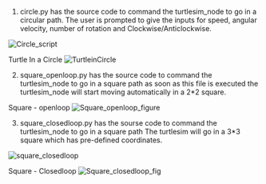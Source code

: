 1. circle.py has the source code to command the turtlesim_node to go in a circular path.
The user is prompted to give the inputs for speed, angular velocity, number of rotation and Clockwise/Anticlockwise.

![Circle_script](https://user-images.githubusercontent.com/78004516/105803240-0716b480-5f6b-11eb-99b8-6f0601afb43a.png)

Turtle In a Circle
![TurtleinCircle](https://user-images.githubusercontent.com/78004516/106072728-b0c68480-60d6-11eb-82da-15e8c54ba465.png)


2. square_openloop.py has the source code to command the turtlesim_node to go in a square path
as soon as this file is executed the turtlesim_node will start moving automatically in a 2*2 square.

Square - openloop
![Square_openloop_figure](https://user-images.githubusercontent.com/78004516/106073588-5a5a4580-60d8-11eb-89bb-e862f98440a2.png)


3. square_closedloop.py has the sourse code to command the turtlesim_node to go in a square path
The turtlesim will go in a 3*3 square which has pre-defined coordinates.

![square_closedloop](https://user-images.githubusercontent.com/78004516/105803392-64126a80-5f6b-11eb-9dc7-546699348209.png)

Square - Closedloop
![Square_closedloop_fig](https://user-images.githubusercontent.com/78004516/106073806-c046cd00-60d8-11eb-941f-0bbd30674ac2.png)

